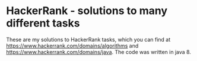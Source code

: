 # HackerRank - solutions to many different tasks
These are my solutions to HackerRank tasks, which you can find at https://www.hackerrank.com/domains/algorithms and https://www.hackerrank.com/domains/java.
The code was written in java 8.
